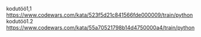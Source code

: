 kodutöö1,1 https://www.codewars.com/kata/523f5d21c841566fde000009/train/python
kodutöö1.2 https://www.codewars.com/kata/55a70521798b14d4750000a4/train/python
